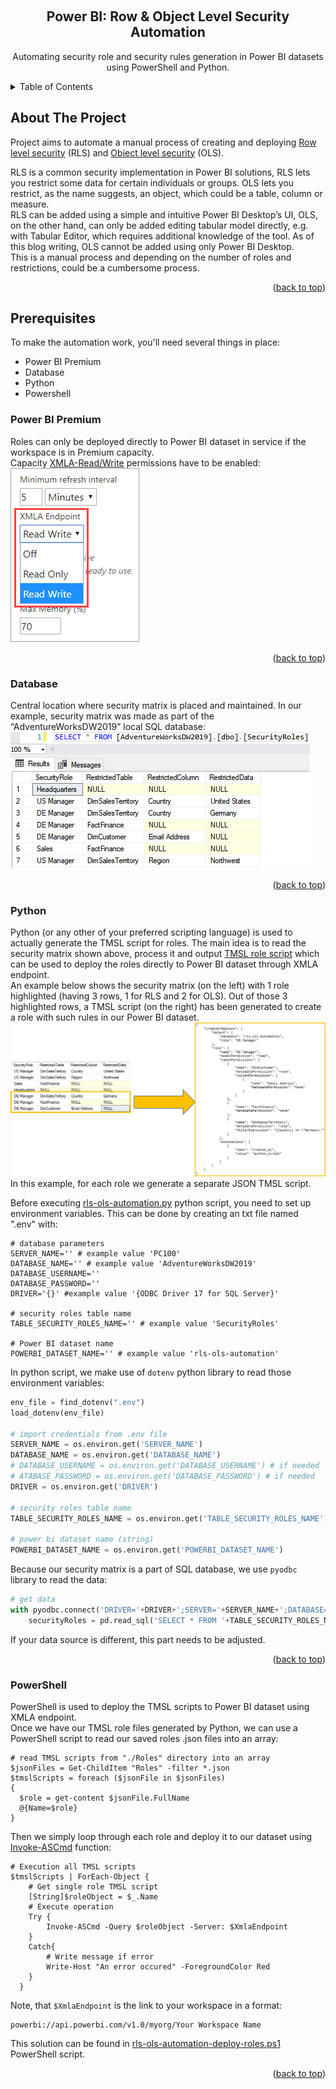 <a name="readme-top"></a>

<!-- PROJECT LOGO -->
<br />
<div align="center">
<h2 align="center">Power BI: Row & Object Level Security Automation</h2>

  <p align="center">
    Automating security role and security rules generation in Power BI datasets using PowerShell and Python.
  </p>
</div>



<!-- TABLE OF CONTENTS -->
<details>
  <summary>Table of Contents</summary>
  <ol>
    <li><a href="#about-the-project">About The Project</a></li>
    <li>
      <a href="#prerequisites">Prerequisites</a>
      <ul>
        <li><a href="#power-bi-premium">Power BI Premium</a></li>
        <li><a href="#database">Database</a></li>
        <li><a href="#python">Python</a></li>
        <li><a href="#powershell">PowerShell</a></li>
      </ul>
    </li>
  </ol>
</details>



<!-- ABOUT THE PROJECT -->
## About The Project

Project aims to automate a manual process of creating and deploying [Row level security](https://learn.microsoft.com/en-us/power-bi/enterprise/service-admin-rls) (RLS) and [Object level security](https://learn.microsoft.com/en-us/power-bi/enterprise/service-admin-ols?tabs=table) (OLS).

RLS is a common security implementation in Power BI solutions, RLS lets you restrict some data for certain individuals or groups. OLS lets you restrict, as the name suggests, an object, which could be a table, column or measure.  
RLS can be added using a simple and intuitive Power BI Desktop’s UI, OLS, on the other hand, can only be added editing tabular model directly, e.g. with Tabular Editor, which requires additional knowledge of the tool. As of this blog writing, OLS cannot be added using only Power BI Desktop.  
This is a manual process and depending on the number of roles and restrictions, could be a cumbersome process.

<p align="right">(<a href="#readme-top">back to top</a>)</p>



<!-- PREREQUISITES -->
## Prerequisites

To make the automation work, you'll need several things in place:
* Power BI Premium
* Database
* Python
* Powershell

### Power BI Premium 

Roles can only be deployed directly to Power BI dataset in service if the workspace is in Premium capacity.  
Capacity [XMLA-Read/Write](https://learn.microsoft.com/en-us/power-bi/enterprise/service-premium-connect-tools#to-enable-read-write-for-a-premium-capacity) permissions have to be enabled:  
![Enabling permissions on XMLA endpoint](/Images/xmla-endpoint-enable.png?raw=true "Enabling permissions on XMLA endpoint")

<p align="right">(<a href="#readme-top">back to top</a>)</p>

### Database  
Central location where security matrix is placed and maintained. In our example, security matrix was made as part of the “AdventureWorksDW2019” local SQL database:
![Security matrix as part of AdventureWorksDW2019 database](/Images/security-matrix-in-db.PNG?raw=true "Security matrix")

<p align="right">(<a href="#readme-top">back to top</a>)</p>

### Python  

Python (or any other of your preferred scripting language) is used to actually generate the TMSL script for roles. The main idea is to read the security matrix shown above, process it and output [TMSL role script](https://learn.microsoft.com/en-us/analysis-services/tmsl/roles-object-tmsl?view=asallproducts-allversions) which can be used to deploy the roles directly to Power BI dataset through XMLA endpoint.  
An example below shows the security matrix (on the left) with 1 role highlighted (having 3 rows, 1 for RLS and 2 for OLS). Out of those 3 highlighted rows, a TMSL script (on the right) has been generated to create a role with such rules in our Power BI dataset.  
![From security matrix to TMSL script using Python](/Images/Python%20to%20TMSL.png?raw=true "From security matrix to TMSL script using Python")  
In this example, for each role we generate a separate JSON TMSL script.  

Before executing [rls-ols-automation.py](rls-ols-automation.py) python script, you need to set up environment variables. This can be done by creating an txt file named ".env" with:
```
# database parameters
SERVER_NAME='' # example value 'PC100'
DATABASE_NAME='' # example value 'AdventureWorksDW2019'
DATABASE_USERNAME=''
DATABASE_PASSWORD=''   
DRIVER='{}' #example value '{ODBC Driver 17 for SQL Server}'

# security roles table name
TABLE_SECURITY_ROLES_NAME='' # example value 'SecurityRoles'

# Power BI dataset name
POWERBI_DATASET_NAME='' # example value 'rls-ols-automation'
```

In python script, we make use of `dotenv` python library to read those environment variables:
```python
env_file = find_dotenv(".env")
load_dotenv(env_file)

# import credentials from .env file
SERVER_NAME = os.environ.get('SERVER_NAME')
DATABASE_NAME = os.environ.get('DATABASE_NAME')
# DATABASE_USERNAME = os.environ.get('DATABASE_USERNAME') # if needed
# ATABASE_PASSWORD = os.environ.get('DATABASE_PASSWORD') # if needed
DRIVER = os.environ.get('DRIVER')

# security roles table name
TABLE_SECURITY_ROLES_NAME = os.environ.get('TABLE_SECURITY_ROLES_NAME')

# power bi dataset name (string)
POWERBI_DATASET_NAME = os.environ.get('POWERBI_DATASET_NAME')
```
Because our security matrix is a part of SQL database, we use `pyodbc` library to read the data:
```python
# get data
with pyodbc.connect('DRIVER='+DRIVER+';SERVER='+SERVER_NAME+';DATABASE='+DATABASE_NAME+';Trusted_Connection=yes') as conn:
    securityRoles = pd.read_sql('SELECT * FROM '+TABLE_SECURITY_ROLES_NAME, conn)

```
If your data source is different, this part needs to be adjusted.

<p align="right">(<a href="#readme-top">back to top</a>)</p>

### PowerShell 

PowerShell is used to deploy the TMSL scripts to Power BI dataset using XMLA endpoint.  
Once we have our TMSL role files generated by Python, we can use a PowerShell script to read our saved roles .json files into an array:
```shell
# read TMSL scripts from "./Roles" directory into an array
$jsonFiles = Get-ChildItem "Roles" -filter *.json
$tmslScripts = foreach ($jsonFile in $jsonFiles)
{
  $role = get-content $jsonFile.FullName
  @{Name=$role}  
}
```
Then we simply loop through each role and deploy it to our dataset using [Invoke-ASCmd](https://learn.microsoft.com/en-us/powershell/module/sqlserver/invoke-ascmd?view=sqlserver-ps) function:  
```shell
# Execution all TMSL scripts
$tmslScripts | ForEach-Object {
    # Get single role TMSL script
    [String]$roleObject = $_.Name
    # Execute operation
    Try {
        Invoke-ASCmd -Query $roleObject -Server: $XmlaEndpoint
    }
    Catch{
        # Write message if error
        Write-Host "An error occured" -ForegroundColor Red
    }
  }
```
Note, that `$XmlaEndpoint` is the link to your workspace in a format:  
```
powerbi://api.powerbi.com/v1.0/myorg/Your Workspace Name
```
This solution can be found in [rls-ols-automation-deploy-roles.ps1](rls-ols-automation-deploy-roles.ps1) PowerShell script.

<p align="right">(<a href="#readme-top">back to top</a>)</p>
